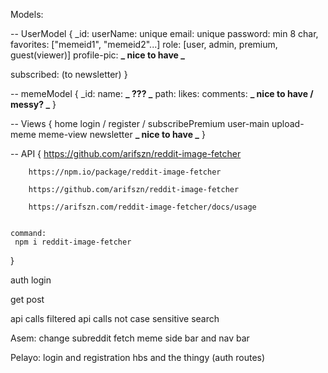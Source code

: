 Models:

-- UserModel {
\_id:
userName: unique
email: unique
password: min 8 char,
favorites: ["memeid1", "memeid2"...]
role: [user, admin, premium, guest(viewer)]
profile-pic: **_ nice to have _**

<!-- with defaults -->

subscribed: (to newsletter)
}

-- memeModel {
\_id:
name: **_ ??? _**
path:
likes:
comments: **_ nice to have / messy? _**
}

-- Views {
home
login / register / subscribePremium
user-main
upload-meme
meme-view
newsletter **_ nice to have _**
}

-- API {
https://github.com/arifszn/reddit-image-fetcher

        https://npm.io/package/reddit-image-fetcher

        https://github.com/arifszn/reddit-image-fetcher

        https://arifszn.com/reddit-image-fetcher/docs/usage


    command:
     npm i reddit-image-fetcher

}

auth login

get
post

api calls
filtered api calls
not case sensitive
search

Asem:
change subreddit fetch meme side bar and nav bar

Pelayo:
login and registration hbs and the thingy (auth routes)
